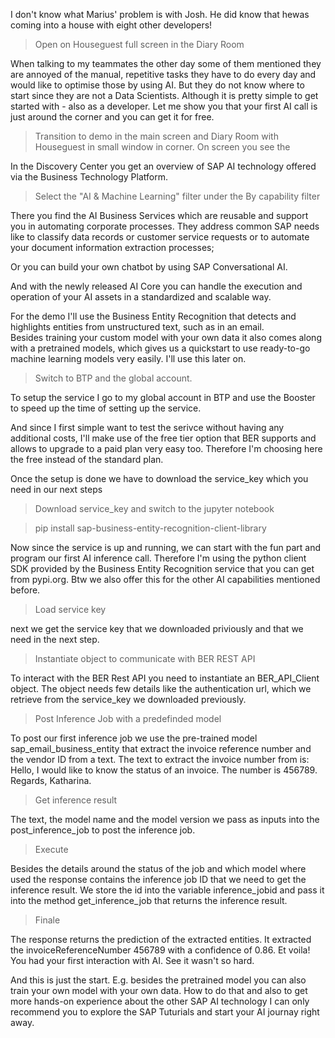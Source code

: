 I don't know what Marius' problem is with Josh. He did know that hewas coming into a house with eightother developers!
	
> Open on Houseguest full screen in the Diary Room
	
When talking to my teammates the other day some of them mentioned they are annoyed of the manual, repetitive tasks they have to do every day and would like to optimise those by using AI. But they do not know where to start since they are not a Data Scientists. Although it is pretty simple to get started with - also as a developer.
Let me show you that your first AI call is just around the corner and you can get it for free.
	
> Transition to demo in the main screen and Diary Room with Houseguest in small window in corner. On screen you see the 
	
In the Discovery Center you get an overview of SAP AI technology offered via the Business Technology Platform. 
	
> Select the "AI & Machine Learning" filter under the By capability filter 
	
There  you find the AI Business Services which are reusable and support you in automating corporate processes. They address common SAP needs like to classify data records or customer service requests or to automate your document information extraction processes; 
 
Or you can build your own chatbot by using SAP Conversational AI. 
	
And with the newly released AI Core you can handle the execution and operation of your AI assets in a standardized and scalable way. 
	
For the demo I'll use the Business Entity Recognition that detects and highlights entities from unstructured text, such as in an email.  
Besides training your custom model with your own data it also comes along with a pretrained models, which gives us a quickstart to use ready-to-go machine learning models very easily. I'll use this later on.
	
> Switch to BTP and the global account. 
	
To setup the service I go to my global account in BTP and use the Booster to speed up the time of setting up the service.
	
And since I first simple want to test the serivce without having any additional costs, I'll make use of the free tier option that BER supports and allows to upgrade to a paid plan very easy too. Therefore I'm choosing here the free instead of the standard plan.
	
Once the setup is done we have to download the service_key which you need in our next steps 
	
> Download service_key and switch to the jupyter notebook
	
> pip install sap-business-entity-recognition-client-library
	
Now since the service is up and running, we can start with the fun part and program our first AI inference call. Therefore I'm using the python client SDK provided by the Business Entity Recognition service that you can get from pypi.org. Btw we also offer this for the other AI capabilities mentioned before.
	
> Load service key
	
next we get the service key that we downloaded priviously and that we need in the next step.
	
> Instantiate object to communicate with BER REST API
	
To interact with the BER Rest API you need to instantiate an BER_API_Client object. The object needs few details like  the authentication url, which we retrieve from the service_key we downloaded previously. 
	
>Post Inference Job with a predefinded model
	
To post our first inference job we use the pre-trained model sap_email_business_entity that extract the invoice reference number and the vendor ID from a text. 
The text to extract the invoice number from is: Hello, I would like to know the status of an invoice. The number is 456789. Regards, Katharina. 
	
>Get inference result
	
The text, the model name and the model version we pass as inputs into the post\_inference\_job to post the inference job.
	
> Execute 
	
Besides the details around the status of the job and which model where used the response contains the inference job ID that we need to get the inference result. We store the id into the variable inference_jobid and pass it into the method get_inference_job that returns the inference result.
	
>Finale
	
The response returns the prediction of the extracted entities. It extracted the invoiceReferenceNumber 456789 with a confidence of 0.86. Et voila! You had your first interaction with AI. See it wasn't so hard. 
	
And this is just the start. E.g. besides the pretrained model you can also train your own model with your own data. How to do that and also to get more hands-on experience about the other SAP AI technology I can only recommend you to explore the SAP Tuturials and start your AI journay right away. 
	
	
	
